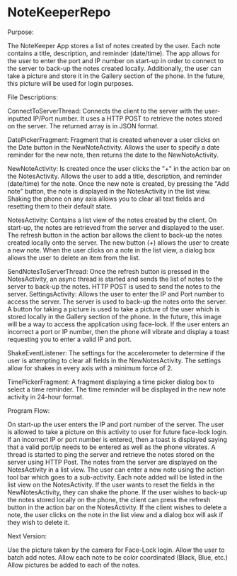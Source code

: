 NoteKeeperRepo
==============

Purpose:

The NoteKeeper App stores a list of notes created by the user. Each note contains a title, description, and reminder (date/time). The app allows for the user to enter the port and IP number on start-up in order to connect to the server to back-up the notes created locally. Additionally, the user can take a picture and store it in the Gallery section of the phone. In the future, this picture will be used for login purposes.

File Descriptions:

ConnectToServerThread: Connects the client to the server with the user-inputted IP/Port number. It uses a HTTP POST to retrieve the notes stored on the server. The returned array is in JSON format.

DatePickerFragment: Fragment that is created whenever a user clicks on the Date button in the NewNoteActivity. Allows the user to specify a date reminder for the new note, then returns the date to the NewNoteActivity.

NewNoteActivity: Is created once the user clicks the "+" in the action bar on the NotesActivity. Allows the user to add a title, description, and reminder (date/time) for the note. Once the new note is created, by pressing the "Add note" button, the note is displayed in the NotesActivity in the list view. Shaking the phone on any axis allows you to clear all text fields and resetting them to their default state.

NotesActivity: Contains a list view of the notes created by the client. On start-up, the notes are retrieved from the server and displayed to the user. The refresh button in the action bar allows the client to back-up the notes created locally onto the server. The new button (+) allows the user to create a new note. When the user clicks on a note in the list view, a dialog box allows the user to delete an item from the list.

SendNotesToServerThread: Once the refresh button is pressed in the NotesActivity, an async thread is started and sends the list of notes to the server to back-up the notes. HTTP POST is used to send the notes to the server.
SettingsActivity: Allows the user to enter the IP and Port number to access the server. The server is used to back-up the notes onto the server. A button for taking a picture is used to take a picture of the user which is stored locally in the Gallery section of the phone. In the future, this image will be a way to access the application using face-lock. If the user enters an incorrect a port or IP number, then the phone will vibrate and display a toast requesting you to enter a valid IP and port.

ShakeEventListener: The settings for the accelerometer to determine if the user is attempting to clear all fields in the NewNotesActivity. The settings allow for shakes in every axis with a minimum force of 2.

TimePickerFragment: A fragment displaying a time picker dialog box to select a time reminder. The time reminder will be displayed in the new note activity in 24-hour format.

Program Flow:

On start-up the user enters the IP and port number of the server. The user is allowed to take a picture on this activity to user for future face-lock login. If an incorrect IP or port number is entered, then a toast is displayed saying that a valid port/ip needs to be entered as well as the phone vibrates. A thread is started to ping the server and retrieve the notes stored on the server using HTTP Post. The notes from the server are displayed on the NotesActivity in a list view. The user can enter a new note using the action tool bar which goes to a sub-activity. Each note added will be listed in the list view on the NotesActivity. If the user wants to reset the fields in the NewNotesActivity, they can shake the phone. If the user wishes to back-up the notes stored locally on the phone, the client can press the refresh button in the action bar on the NotesActivity. If the client wishes to delete a note, the user clicks on the note in the list view and a dialog box will ask if they wish to delete it.

Next Version:

Use the picture taken by the camera for Face-Lock login.
Allow the user to batch add notes.
Allow each note to be color coordinated (Black, Blue, etc.)
Allow pictures be added to each of the notes.
